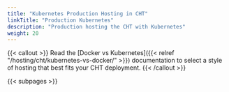 ```yaml
---
title: "Kubernetes Production Hosting in CHT"
linkTitle: "Production Kubernetes"
description: "Production hosting the CHT with Kubernetes"
weight: 20
---
```


{{< callout >}}
Read the [Docker vs Kubernetes]({{< relref "/hosting/cht/kubernetes-vs-docker/" >}}) documentation to select a style of hosting that best fits your CHT deployment.
{{< /callout >}}

{{< subpages >}}

